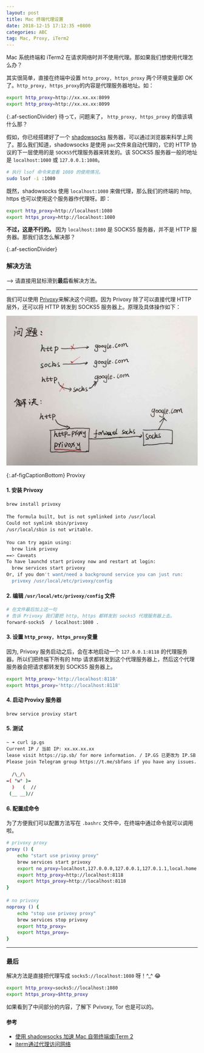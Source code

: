 ```yaml
---
layout: post
title: Mac 终端代理设置
date: 2018-12-15 17:12:35 +0800
categories: ABC
tag: Mac, Proxy, iTerm2
---
```


Mac 系统终端和 iTerm2 在请求网络时并不使用代理。那如果我们想使用代理怎么办？

其实很简单，直接在终端中设置 `http_proxy, https_proxy` 两个环境变量即 OK 了。`http_proxy, https_proxy`的内容是代理服务器地址。如：

```bash
export http_proxy=http://xx.xx.xx:8099
export http_proxy=http://xx.xx.xx:8099
```

{:.af-sectionDivider}
待って，问题来了， `http_proxy, https_proxy` 的值该填什么那？

假如，你已经搭建好了一个  [shadowsocks](https://github.com/shadowsocks/shadowsocks/tree/master) 服务器，可以通过浏览器来科学上网了。那么我们知道，shadowsocks 是使用 `pac`文件来自动代理的，它的 HTTP 协议的下一层使用的是 `SOCKS5`代理服务器来转发的。该 SOCKS5 服务器一般的地址是 `localhost:1080` 或 `127.0.0.1:1080`。

```bash
# 执行 lsof 命令来查看 1080 的使用情况。
sudo lsof -i :1080
```

既然，shadowsocks 使用 `localhost:1080` 来做代理，那么我们的终端的 http, https 也可以使用这个服务器作代理呀。即：

```bash
export http_proxy=http://localhost:1080
export https_proxy=http://localhost:1080
```

**不过，这是不行的。** 因为 `localhost:1080` 是 SOCKS5 服务器，并不是 HTTP 服务器。那我们该怎么解决那？

{:.af-sectionDivider}
### 解决方法

--> 请直接用鼠标滑到**最后**看解决方法。


------

我们可以使用 [Privoxy](http://www.privoxy.org/)来解决这个问题。因为 Privoxy 除了可以直接代理 HTTP 层外，还可以将 HTTP 转发到 SOCKS5 服务器上。原理及具体操作如下：


<img src="/assets/imgs/2018-12-15-privoxy.jpg">

{:.af-figCaptionBottom}
Provixy

#### 1. 安装 Privoxy

```bash
brew install privoxy

The formula built, but is not symlinked into /usr/local
Could not symlink sbin/privoxy
/usr/local/sbin is not writable.

You can try again using:
  brew link privoxy
==> Caveats
To have launchd start privoxy now and restart at login:
  brew services start privoxy
Or, if you don't want/need a background service you can just run:
  privoxy /usr/local/etc/privoxy/config
```

#### 2. 编辑 `/usr/local/etc/privoxy/config` 文件

```bash
# 在文件最后加上这一句
# 告诉 Privoxy 我们要把 http, https 都转发到 socks5 代理服务器上去。
forward-socks5  / localhost:1080 .
```

#### 3. 设置 `http_proxy, https_proxy`变量

因为, Privoxy 服务启动之后，会在本地启动一个 `127.0.0.1:8118` 的代理服务器。所以们把终端下所有的 http 请求都转发到这个代理服务器上，然后这个代理服务器会把请求都转发到  SOCKS5 服务器上。

```bash
export http_proxy='http://localhost:8118'
export https_proxy='http://localhost:8118'
```

#### 4. 启动 Provixy 服务器

```bash
brew service provixy start
```

#### 5. 测试

```bash
~ ➜ curl ip.gs
Current IP / 当前 IP: xx.xx.xx.xx
lease visit https://ip.sb/ for more information. / IP.GS 已更改为 IP.SB ，请访问 https://ip.sb/ 获取更详细 IP 信息！
Please join Telegram group https://t.me/sbfans if you have any issues. / 如有问题，请加入 Telegram 群 https://t.me/sbfans

  /\_/\
=( °w° )=
  )   (  //
 (__ __)//
```

#### 6. 配置成命令
为了方便我们可以配置方法写在 `.bashrc` 文件中，在终端中通过命令就可以调用啦。
```bash
# privoxy proxy
proxy () {
    echo "start use privoxy proxy"
    brew services start privoxy
    export no_proxy=localhost,127.0.0.0,127.0.0.1,127.0.1.1,local.home
    export http_proxy=http://localhost:8118
    export https_proxy=http://localhost:8118
}

# no privoxy
noproxy () {
    echo "stop use privoxy proxy"
    brew services stop privoxy
    export http_proxy=
    export https_proxy=
}
```

-------

### 最后

解决方法是直接把代理写成 `socks5://localhost:1080` 呀！^_^ 😂

```bash
export http_proxy=socks5://localhost:1080
export https_proxy=$http_proxy
```
如果看到了中间部分的内容，了解下 Pvivoxy, Tor 也是可以的。

#### 参考
- [使用 shadowsocks 加速 Mac 自带终端或iTerm 2](https://tech.jandou.com/to-accelerate-the-terminal.html)
- [iterm通过代理访问网络](https://blog.csdn.net/huyuyang6688/article/details/79914884)